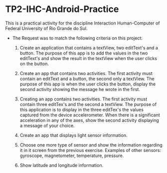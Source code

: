 # TP2-IHC-Android-Practice

This is a practical activity for the discipline Interaction Human-Computer of Federal University of Rio Grande do Sul. 

- The Request was to match the following criteria on this project: 
    1) Create an application that contains a textView, two editText's and a button. The purpose of this app
         is to add the values in the two editText's and show the result in the textView when the user clicks on the
         button.
         
    2) Create an app that contains two activities. The first activity must contain an editText and a
       button, the second only a textView. The purpose of this app is when the user clicks the button,
       display the second activity showing the message he wrote in the first.
       
    3) Creating an app contains two activities. The first activity must contain three editTex's and the second
       a textView. The purpose of this application is to display in the three editTex's the values captured from the
       device accelerometer. When there is a significant acceleration in any of the axes, show the
       second activity displaying a message of your choice.
       
    4) Create an app that displays light sensor information.
    
    5) Choose one more type of sensor and show the information regarding it in it
       screen from the previous exercise. Examples of other sensors: gyroscope, magnetometer,
       temperature, pressure.
       
    6) Show latitude and longitude information.
